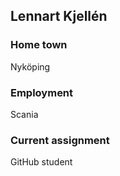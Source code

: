 ## Lennart Kjellén
### Home town
Nyköping
### Employment
Scania
### Current assignment
GitHub student
